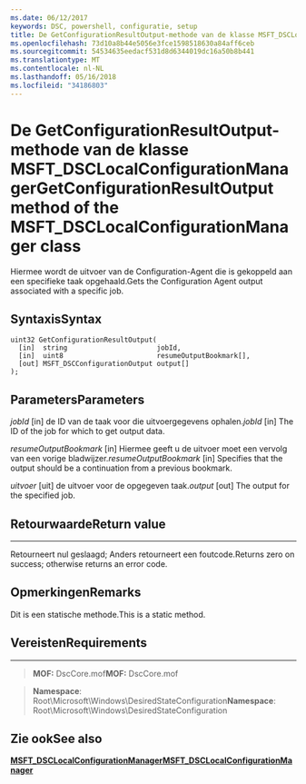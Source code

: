 ```yaml
---
ms.date: 06/12/2017
keywords: DSC, powershell, configuratie, setup
title: De GetConfigurationResultOutput-methode van de klasse MSFT_DSCLocalConfigurationManager
ms.openlocfilehash: 73d10a8b44e5056e3fce1598518630a84aff6ceb
ms.sourcegitcommit: 54534635eedacf531d8d6344019dc16a50b8b441
ms.translationtype: MT
ms.contentlocale: nl-NL
ms.lasthandoff: 05/16/2018
ms.locfileid: "34186803"
---
```

# <a name="getconfigurationresultoutput-method-of-the-msftdsclocalconfigurationmanager-class"></a><span data-ttu-id="be378-103">De GetConfigurationResultOutput-methode van de klasse MSFT_DSCLocalConfigurationManager</span><span class="sxs-lookup"><span data-stu-id="be378-103">GetConfigurationResultOutput method of the MSFT_DSCLocalConfigurationManager class</span></span>

<span data-ttu-id="be378-104">Hiermee wordt de uitvoer van de Configuration-Agent die is gekoppeld aan een specifieke taak opgehaald.</span><span class="sxs-lookup"><span data-stu-id="be378-104">Gets the Configuration Agent output associated with a specific job.</span></span>

<a name="syntax"></a><span data-ttu-id="be378-105">Syntaxis</span><span class="sxs-lookup"><span data-stu-id="be378-105">Syntax</span></span>
------

```mof
uint32 GetConfigurationResultOutput(
  [in]  string                      jobId,
  [in]  uint8                       resumeOutputBookmark[],
  [out] MSFT_DSCConfigurationOutput output[]
);
```

<a name="parameters"></a><span data-ttu-id="be378-106">Parameters</span><span class="sxs-lookup"><span data-stu-id="be378-106">Parameters</span></span>
----------

<span data-ttu-id="be378-107">*jobId* \[in\] de ID van de taak voor die uitvoergegevens ophalen.</span><span class="sxs-lookup"><span data-stu-id="be378-107">*jobId* \[in\] The ID of the job for which to get output data.</span></span>

<span data-ttu-id="be378-108">*resumeOutputBookmark* \[in\] Hiermee geeft u de uitvoer moet een vervolg van een vorige bladwijzer.</span><span class="sxs-lookup"><span data-stu-id="be378-108">*resumeOutputBookmark* \[in\] Specifies that the output should be a continuation from a previous bookmark.</span></span>

<span data-ttu-id="be378-109">*uitvoer* \[uit\] de uitvoer voor de opgegeven taak.</span><span class="sxs-lookup"><span data-stu-id="be378-109">*output* \[out\] The output for the specified job.</span></span>

## <a name="return-value"></a><span data-ttu-id="be378-110">Retourwaarde</span><span class="sxs-lookup"><span data-stu-id="be378-110">Return value</span></span>
------------

<span data-ttu-id="be378-111">Retourneert nul geslaagd; Anders retourneert een foutcode.</span><span class="sxs-lookup"><span data-stu-id="be378-111">Returns zero on success; otherwise returns an error code.</span></span>

## <a name="remarks"></a><span data-ttu-id="be378-112">Opmerkingen</span><span class="sxs-lookup"><span data-stu-id="be378-112">Remarks</span></span>

<span data-ttu-id="be378-113">Dit is een statische methode.</span><span class="sxs-lookup"><span data-stu-id="be378-113">This is a static method.</span></span>

## <a name="requirements"></a><span data-ttu-id="be378-114">Vereisten</span><span class="sxs-lookup"><span data-stu-id="be378-114">Requirements</span></span>
------------
><span data-ttu-id="be378-115">**MOF:** DscCore.mof</span><span class="sxs-lookup"><span data-stu-id="be378-115">**MOF:** DscCore.mof</span></span>

><span data-ttu-id="be378-116">**Namespace**: Root\Microsoft\Windows\DesiredStateConfiguration</span><span class="sxs-lookup"><span data-stu-id="be378-116">**Namespace**: Root\Microsoft\Windows\DesiredStateConfiguration</span></span>


## <a name="see-also"></a><span data-ttu-id="be378-117">Zie ook</span><span class="sxs-lookup"><span data-stu-id="be378-117">See also</span></span>


[<span data-ttu-id="be378-118">**MSFT_DSCLocalConfigurationManager**</span><span class="sxs-lookup"><span data-stu-id="be378-118">**MSFT_DSCLocalConfigurationManager**</span></span>](msft-dsclocalconfigurationmanager.md)
